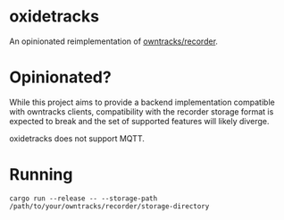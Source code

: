 # oxidetracks

An opinionated reimplementation of [owntracks/recorder](https://github.com/owntracks/recorder).

# Opinionated?

While this project aims to provide a backend implementation compatible with owntracks clients,
compatibility with the recorder storage format is expected to break and the set of supported
features will likely diverge.

oxidetracks does not support MQTT.

# Running

```
cargo run --release -- --storage-path /path/to/your/owntracks/recorder/storage-directory
```
